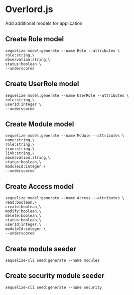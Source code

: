 # Overlord.js
Add additional models for application

## Create Role model
```
sequelize model:generate --name Role --attributes \  
role:string,\
observation:string,\
status:boolean \
--underscored
```
## Create UserRole model
```
sequelize model:generate --name UserRole --attributes \
role:string,\
userId:integer \
--underscored
```
## Create Module model
```
sequelize model:generate --name Module --attributes \  
name:string,\
role:string,\
icon:string,\
link:string,\
observation:string,\
status:boolean,\
moduleId:integer \
--underscored   
```
## Create Access model
```
sequelize model:generate --name Access --attributes \
read:boolean,\
create:boolean,\
modify:boolean,\
delete:boolean,\
status:boolean,\
userId:integer,\
moduleId:integer \
--underscored
```
## Create module seeder
```
sequelize-cli seed:generate --name modules
```
## Create security module seeder
```
sequelize-cli seed:generate --name security
```


